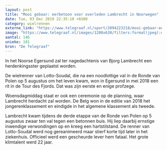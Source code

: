 ```yaml
---
layout: post
title: "Mooi gebaar: eerbetoon voor overleden Lambrecht in Noorwegen"
date: Tue, 03 Dec 2019 22:35:10 +0100
category: wielrennen
externe_link: "https://www.telegraaf.nl/sport/2094223218/mooi-gebaar-eerbetoon-voor-overleden-lambrecht-in-noorwegen"
image: "https://www.telegraaf.nl/images/1200x630/filters:format(jpeg):quality(80)/cdn-kiosk-api.telegraaf.nl/86b8a0a2-161c-11ea-853d-02d2fb1aa1d7.jpg"
aantal: 146
unieke: 101
bron: "De Telegraaf"
---
```


<p class="intro">In het Noorse Egersund zal ter nagedachtenis van Bjorg Lambrecht een herdenkingsster geplaatst worden.</p> <p>De wielrenner van Lotto-Soudal, die na een noodlottige val in de Ronde van Polen op 5 augustus om het leven kwam, won in Egersund in mei 2018 een rit in de Tour des Fjords. Dat was zijn eerste en enige profzege.</p><p>Woensdagmiddag staat er ook een ceremonie op de planning, waar Lambrecht herdacht zal worden. De Belg won in de editie van 2018 het jongerenklassement en eindigde in het algemene klassement als tweede.</p><p>Lambrecht kwam tijdens de derde etappe van de Ronde van Polen op 5 augustus zwaar ten val tegen een betonnen buis. Hij liep daarbij ernstige inwendige verwondingen op en kreeg een hartstilstand. De renner van Lotto-Soudal werd nog gereanimeerd maar stierf korte tijd later in het ziekenhuis. Officieel werd een gescheurde lever hem fataal. Het grote klimtalent werd 22 jaar.</p>
